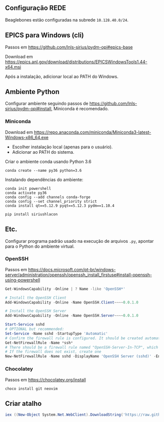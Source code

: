 ## Configuração REDE
Beaglebones estão configuradas na subrede `10.128.40.0/24`.

## EPICS para Windows (cli)
Passos em https://github.com/lnls-sirius/pydm-opi#epics-base

Download em https://epics.anl.gov/download/distributions/EPICSWindowsTools1.44-x64.msi

Após a instalação, adicionar local ao PATH do Windows.

## Ambiente Python
Configurar ambiente seguindo passos de https://github.com/lnls-sirius/pydm-opi#install, Miniconda é recomendado.

### Miniconda

Download em https://repo.anaconda.com/miniconda/Miniconda3-latest-Windows-x86_64.exe

- Escolher instalação local (apenas para o usuário).
- Adicionar ao PATH do sistema.

Criar o ambiente conda usando Python 3.6

```command
conda create --name py36 python=3.6
```

Instalando dependências do ambiente:
```command
conda init powershell
conda activate py36
conda config --add channels conda-forge
conda config --set channel_priority strict
conda install qt==5.12.9 pyqt==5.12.3 pydm==1.10.4

pip install siriushlacon
```

## Etc.
Configurar programa padrão usado na execução de arquivos `.py`, apontar para o Python do ambiente virtual.

### OpenSSH
Passos em https://docs.microsoft.com/pt-br/windows-server/administration/openssh/openssh_install_firstuse#install-openssh-using-powershell

```powershell
Get-WindowsCapability -Online | ? Name -like 'OpenSSH*'
```

```powershell
# Install the OpenSSH Client
Add-WindowsCapability -Online -Name OpenSSH.Client~~~~0.0.1.0

# Install the OpenSSH Server
Add-WindowsCapability -Online -Name OpenSSH.Server~~~~0.0.1.0
```

```powershell
Start-Service sshd
# OPTIONAL but recommended:
Set-Service -Name sshd -StartupType 'Automatic'
# Confirm the firewall rule is configured. It should be created automatically by setup.
Get-NetFirewallRule -Name *ssh*
# There should be a firewall rule named "OpenSSH-Server-In-TCP", which should be enabled
# If the firewall does not exist, create one
New-NetFirewallRule -Name sshd -DisplayName 'OpenSSH Server (sshd)' -Enabled True -Direction Inbound -Protocol TCP -Action Allow -LocalPort 22
```

### Chocolatey

Passos em https://chocolatey.org/install

```
choco install git neovim
```

## Criar atalho
```powershell
iex ((New-Object System.Net.WebClient).DownloadString('https://raw.githubusercontent.com/lnls-sirius/pydm-opi/master/miscellaneous/windows/Create-Shortcut.ps1'))
```
